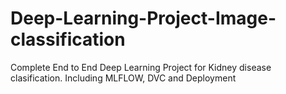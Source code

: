 # Deep-Learning-Project-Image-classification
Complete End to End Deep Learning Project for Kidney disease clasification. Including MLFLOW, DVC and Deployment
